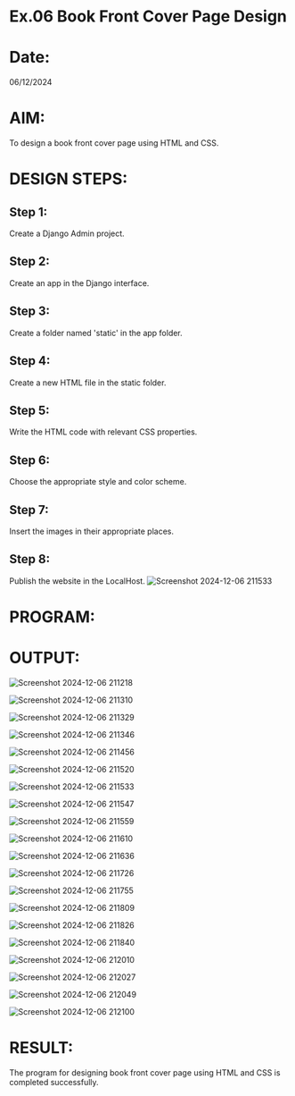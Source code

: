 # Ex.06 Book Front Cover Page Design
# Date:
06/12/2024
# AIM:
To design a book front cover page using HTML and CSS.

# DESIGN STEPS:
## Step 1:
Create a Django Admin project.

## Step 2:
Create an app in the Django interface.

## Step 3:
Create a folder named 'static' in the app folder.

## Step 4:
Create a new HTML file in the static folder.

## Step 5:
Write the HTML code with relevant CSS properties.

## Step 6:
Choose the appropriate style and color scheme.

## Step 7:
Insert the images in their appropriate places.

## Step 8:
Publish the website in the LocalHost.
![Screenshot 2024-12-06 211533](https://github.com/user-attachments/assets/f6db596a-2104-4c7e-9821-bbb7f3cec241)

# PROGRAM:
# OUTPUT:

![Screenshot 2024-12-06 211218](https://github.com/user-attachments/assets/0ffb9c52-ae92-4549-9067-fa119f7c228e)

![Screenshot 2024-12-06 211310](https://github.com/user-attachments/assets/10335e1b-7133-4402-817a-efecbe09321f)

![Screenshot 2024-12-06 211329](https://github.com/user-attachments/assets/3fe39add-e12f-4ef2-8d87-a7ba43877d2c)

![Screenshot 2024-12-06 211346](https://github.com/user-attachments/assets/5e07f8b2-7fd2-4392-973b-e237ae89da19)

![Screenshot 2024-12-06 211456](https://github.com/user-attachments/assets/5edeccc3-05cf-451b-b969-df9a644ccc01)

![Screenshot 2024-12-06 211520](https://github.com/user-attachments/assets/7132ce22-42f2-4229-99be-d7e3018cd1b3)

![Screenshot 2024-12-06 211533](https://github.com/user-attachments/assets/a6b91ee1-0091-4fe0-9d88-de81c681b7e3)

![Screenshot 2024-12-06 211547](https://github.com/user-attachments/assets/40d3a7ba-00c3-4848-80c8-98df471c00b0)

![Screenshot 2024-12-06 211559](https://github.com/user-attachments/assets/ed65d31d-96c1-4333-801f-d2c0602b500f)

![Screenshot 2024-12-06 211610](https://github.com/user-attachments/assets/75e0c741-1dd0-47f8-a17e-c98484e0ad3b)

![Screenshot 2024-12-06 211636](https://github.com/user-attachments/assets/96695441-1393-4e40-a25a-bce2a21cfdfc)

![Screenshot 2024-12-06 211726](https://github.com/user-attachments/assets/a24b99ff-44a7-44c5-a0df-ae501912072f)

![Screenshot 2024-12-06 211755](https://github.com/user-attachments/assets/d8f3fe31-36ef-419e-a16a-0fbb32397fee)

![Screenshot 2024-12-06 211809](https://github.com/user-attachments/assets/81c8d054-9f2e-4515-bf94-0ea99550b4b4)

![Screenshot 2024-12-06 211826](https://github.com/user-attachments/assets/dfd17c8b-9592-4c5a-b764-e4f3de2dc09d)

![Screenshot 2024-12-06 211840](https://github.com/user-attachments/assets/95aa77ff-92ea-41b4-8159-b7d1d2f178cf)

![Screenshot 2024-12-06 212010](https://github.com/user-attachments/assets/ec6a18f9-618b-4d0d-ba4b-26b4b85b9d7e)

![Screenshot 2024-12-06 212027](https://github.com/user-attachments/assets/ea26db90-d23e-4151-a79c-a226af5f1537)

![Screenshot 2024-12-06 212049](https://github.com/user-attachments/assets/f874b08e-f62c-4344-b6a3-6c2b30fda32c)

![Screenshot 2024-12-06 212100](https://github.com/user-attachments/assets/437d57e2-7c58-49e2-ae6f-64a9bc8a52cd)


# RESULT:
The program for designing book front cover page using HTML and CSS is completed successfully.
